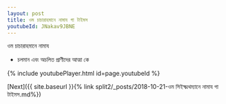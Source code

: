 ```yaml
---
layout: post
title: ওম চাচারাহমানে নামায গা টাইমস
youtubeId: JNakav9JBNE
---
```

 
 
 ওম চাচারাহমানে নামায  
 
 -  চলমান এবং অচলিত প্রাণীদের আত্মা কে 
 
  
 
  
 
 
 
 
 
 


{% include youtubePlayer.html id=page.youtubeId %}
 
[Next]({{ site.baseurl }}{% link  split2/_posts/2018-10-21-ওম সিইক্ষ্মথম্যানে নামায গা টাইমস.md%})
 
